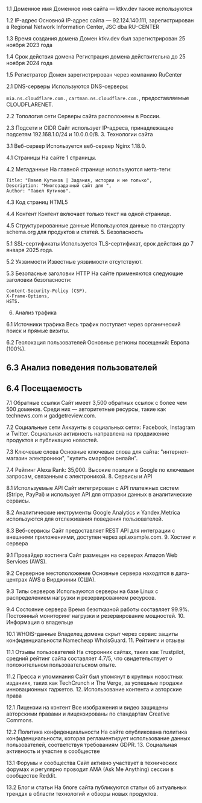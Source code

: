 
1.1 Доменное имя
Доменное имя сайта — ktkv.dev также используются 

1.2 IP-адрес
Основной IP-адрес сайта —  92.124.140.111, зарегистрирован в Regional Network Information Center, JSC dba RU-CENTER

1.3 Время создания домена
Домен ktkv.dev был зарегистрирован 25 ноября 2023 года

1.4 Срок действия домена
Регистрация домена действительна до 25 ноября 2024 года

1.5 Регистратор
Домен зарегистрирован через компанию RuCenter

2.1 DNS-серверы
Используются DNS-серверы:

`mia.ns.cloudflare.com.`,
`cartman.ns.cloudflare.com.`, предоставляемые CLOUDFLARENET.

2.2 Топология сети
Серверы сайта расположены в России.

2.3 Подсети и CIDR
Сайт использует IP-адреса, принадлежащие подсетям 192.168.1.0/24 и 10.0.0.0/8. 3. Технологии сайта

3.1 Веб-сервер
Используется веб-сервер Nginx 1.18.0.

4.1 Страницы
На сайте 1 страницы. 

4.2 Метаданные
На главной странице используются мета-теги:

```
Title: "Павел Кутиков | Задания, истории и не только",
Description: "Многозадачный сайт для ",
Author: "Павел Кутиков".
```

4.3 Код страниц
HTML5

4.4 Контент
Контент включает только текст на одной странице.

4.5 Структурированные данные
Используются данные по стандарту schema.org для продуктов и статей. 5. Безопасность

5.1 SSL-сертификаты
Используется TLS-сертификат, срок действия до 7 января 2025 года.

5.2 Уязвимости
Известные уязвимости отсутствуют. 

5.3 Безопасные заголовки HTTP
На сайте применяются следующие заголовки безопасности:

```
Content-Security-Policy (CSP),
X-Frame-Options,
HSTS.
```

6. Анализ трафика

6.1 Источники трафика
Весь трафик поступает через органический поиск и прямые визиты.

6.2 Геолокация пользователей
Основные регионы посещений: Европа (100%).

6.3 Анализ поведения пользователей
-

6.4 Посещаемость
-

7.1 Обратные ссылки
Сайт имеет 3,500 обратных ссылок с более чем 500 доменов. Среди них — авторитетные ресурсы, такие как technews.com и gadgetreview.com.

7.2 Социальные сети
Аккаунты в социальных сетях: Facebook, Instagram и Twitter. Социальная активность направлена на продвижение продуктов и публикацию новостей.

7.3 Ключевые слова
Основные ключевые слова для сайта: "интернет-магазин электроники", "купить смартфон онлайн".

7.4 Рейтинг
Alexa Rank: 35,000. Высокие позиции в Google по ключевым запросам, связанным с электроникой. 8. Сервисы и API

8.1 Используемые API
Сайт интегрирован с API платежных систем (Stripe, PayPal) и использует API для отправки данных в аналитические сервисы.

8.2 Аналитические инструменты
Google Analytics и Yandex.Metrica используются для отслеживания поведения пользователей.

8.3 Веб-сервисы
Сайт предоставляет REST API для интеграции с внешними приложениями, доступен через api.example.com. 9. Хостинг и сервера

9.1 Провайдер хостинга
Сайт размещен на серверах Amazon Web Services (AWS).

9.2 Серверное местоположение
Основные сервера находятся в дата-центрах AWS в Вирджинии (США).

9.3 Типы серверов
Используются серверы на базе Linux с распределением нагрузки и резервированием ресурсов.

9.4 Состояние сервера
Время безотказной работы составляет 99.9%. Постоянный мониторинг нагрузки и резервирование мощностей. 10. Информация о владельце

10.1 WHOIS-данные
Владелец домена скрыт через сервис защиты конфиденциальности Namecheap WhoisGuard. 11. Рейтинги и отзывы

11.1 Отзывы пользователей
На сторонних сайтах, таких как Trustpilot, средний рейтинг сайта составляет 4.7/5, что свидетельствует о положительном пользовательском опыте.

11.2 Пресса и упоминания
Сайт был упомянут в крупных новостных изданиях, таких как TechCrunch и The Verge, за успешные продажи инновационных гаджетов. 12. Использование контента и авторские права

12.1 Лицензии на контент
Все изображения и видео защищены авторскими правами и лицензированы по стандартам Creative Commons.

12.2 Политика конфиденциальности
На сайте опубликована политика конфиденциальности, которая регламентирует использование данных пользователей, соответствуя требованиям GDPR. 13. Социальная активность и участие в сообществе

13.1 Форумы и сообщества
Сайт активно участвует в технических форумах и регулярно проводит AMA (Ask Me Anything) сессии в сообществе Reddit.

13.2 Блог и статьи
На блоге сайта публикуются статьи об актуальных трендах в области технологий и обзоры новых продуктов.

